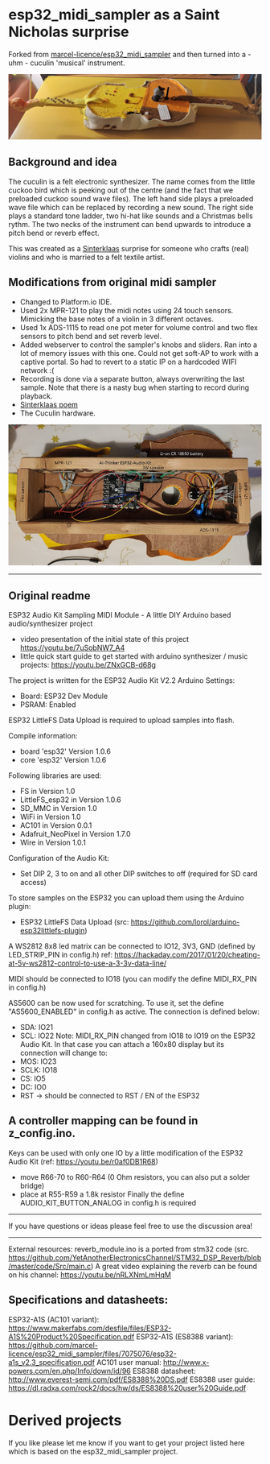 # esp32_midi_sampler as a Saint Nicholas surprise

Forked from [marcel-licence/esp32_midi_sampler](https://github.com/marcel-licence/esp32_midi_sampler) and then turned into a - uhm - cuculin 'musical' instrument.

![The Cuculin](images/IMG_20211227_223224_3.jpg)

## Background and idea
The cuculin is a felt electronic synthesizer. The name comes from the little cuckoo bird which is peeking out of the centre (and the fact that we preloaded cuckoo sound wave files). The left hand side plays a preloaded wave file which can be replaced by recording a new sound. The right side plays a standard tone ladder, two hi-hat like sounds and a Christmas bells rythm. The two necks of the instrument can bend upwards to introduce a pitch bend or reverb effect.

This was created as a [Sinterklaas](https://en.wikipedia.org/wiki/Sinterklaas) surprise for someone who crafts (real) violins and who is married to a felt textile artist. 

## Modifications from original midi sampler
- Changed to Platform.io IDE.
- Used 2x MPR-121 to play the midi notes using 24 touch sensors. Mimicking the base notes of a violin in 3 different octaves.
- Used 1x ADS-1115 to read one pot meter for volume control and two flex sensors to pitch bend and set reverb level.
- Added webserver to control the sampler's knobs and sliders. Ran into a lot of memory issues with this one. Could not get soft-AP to work with a captive portal. So had to revert to a static IP on a hardcoded WIFI network :( 
- Recording is done via a separate button, always overwriting the last sample. Note that there is a nasty bug when starting to record during playback.
- [Sinterklaas poem](Poem.md)
- The Cuculin hardware.

![](images/IMG_20211225_230823_4.jpg)


---
## Original readme

ESP32 Audio Kit Sampling MIDI Module - A little DIY Arduino based audio/synthesizer project

- video presentation of the initial state of this project https://youtu.be/7uSobNW7_A4 
- little quick start guide to get started with arduino synthesizer / music projects: https://youtu.be/ZNxGCB-d68g

The project is written for the ESP32 Audio Kit V2.2
Arduino Settings:
- Board: ESP32 Dev Module
- PSRAM: Enabled

ESP32 LittleFS Data Upload is required to upload samples into flash.

Compile information:
- board 'esp32' Version 1.0.6
- core 'esp32' Version 1.0.6

Following libraries are used:
- FS in Version 1.0
- LittleFS_esp32 in Version 1.0.6
- SD_MMC in Version 1.0
- WiFi in Version 1.0
- AC101 in Version 0.0.1
- Adafruit_NeoPixel in Version 1.7.0
- Wire in Version 1.0.1

Configuration of the Audio Kit:
- Set DIP 2, 3 to on and all other DIP switches to off (required for SD card access)

To store samples on the ESP32 you can upload them using the Arduino plugin:
- ESP32 LittleFS Data Upload (src: https://github.com/lorol/arduino-esp32littlefs-plugin)

A WS2812 8x8 led matrix can be connected to IO12, 3V3, GND (defined by LED_STRIP_PIN in config.h)
ref: https://hackaday.com/2017/01/20/cheating-at-5v-ws2812-control-to-use-a-3-3v-data-line/

MIDI should be connected to IO18  (you can modify the define MIDI_RX_PIN in config.h)

AS5600 can be now used for scratching. To use it, set the define "AS5600_ENABLED" in config.h as active.
The connection is defined below:
- SDA: IO21
- SCL: IO22
Note: MIDI_RX_PIN changed from IO18 to IO19 on the ESP32 Audio Kit.
In that case you can attach a 160x80 display but its connection will change to:
- MOS: IO23
- SCLK: IO18
- CS: IO5
- DC: IO0
- RST -> should be connected to RST / EN of the ESP32


A controller mapping can be found in z_config.ino.
---
Keys can be used with only one IO by a little modification of the ESP32 Audio Kit (ref: https://youtu.be/r0af0DB1R68)
- move R66-70 to R60-R64 (0 Ohm resistors, you can also put a solder bridge)
- place at R55-R59 a 1.8k resistor
Finally the define AUDIO_KIT_BUTTON_ANALOG in config.h is required

---
If you have questions or ideas please feel free to use the discussion area!

---
External resources:
reverb_module.ino is a ported from stm32 code (src. https://github.com/YetAnotherElectronicsChannel/STM32_DSP_Reverb/blob/master/code/Src/main.c)
A great video explaining the reverb can be found on his channel: https://youtu.be/nRLXNmLmHqM

Specifications and datasheets:
---

ESP32-A1S (AC101 variant): https://www.makerfabs.com/desfile/files/ESP32-A1S%20Product%20Specification.pdf
ESP32-A1S (ES8388 variant): https://github.com/marcel-licence/esp32_midi_sampler/files/7075076/esp32-a1s_v2.3_specification.pdf
AC101 user manual: http://www.x-powers.com/en.php/Info/down/id/96
ES8388 datasheet: http://www.everest-semi.com/pdf/ES8388%20DS.pdf
ES8388 user guide: https://dl.radxa.com/rock2/docs/hw/ds/ES8388%20user%20Guide.pdf

# Derived projects
If you like please let me know if you want to get your project listed here which is based on the esp32_midi_sampler project.
